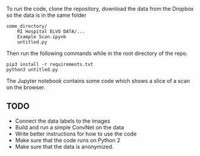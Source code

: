To run the code, clone the repository, download the data from the Dropbox so
the data is in the same folder

```
some_directory/
    RI Hospital ELVO DATA/...
    Example Scan.ipynb
    untitled.py
```
 
Then run the following commands while
in the root directory of the repo.

```
pip3 install -r requirements.txt
python3 untitled.py
```

The Jupyter notebook contains some code which shows a slice of a scan on the
browser.

## TODO

* Connect the data labels to the images
* Build and run a simple ConvNet on the data
* Write better instructions for how to use the code
* Make sure that the code runs on Python 2
* Make sure that the data is anonymized.


